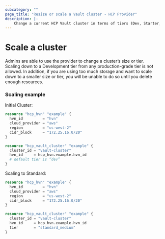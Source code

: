 ```yaml
---
subcategory: ""
page_title: "Resize or scale a Vault cluster - HCP Provider"
description: |-
    Change a current HCP Vault cluster in terms of tiers (Dev, Starter, Standard, Plus) or sizes (S, M, L).
---
```


# Scale a cluster

Admins are able to use the provider to change a cluster’s size or tier. Scaling down to a Development tier from any production-grade tier is not allowed. In addition, if you are using too much storage and want to scale down to a smaller size or tier, you will be unable to do so until you delete enough resources.

### Scaling example

Initial Cluster:
```terraform
resource "hcp_hvn" "example" {
  hvn_id         = "hvn"
  cloud_provider = "aws"
  region         = "us-west-2"
  cidr_block     = "172.25.16.0/20"
}

resource "hcp_vault_cluster" "example" {
  cluster_id = "vault-cluster"
  hvn_id     = hcp_hvn.example.hvn_id
  # default tier is “dev”
}
```

Scaling to Standard:
```terraform
resource "hcp_hvn" "example" {
  hvn_id         = "hvn"
  cloud_provider = "aws"
  region         = "us-west-2"
  cidr_block     = "172.25.16.0/20"
}

resource "hcp_vault_cluster" "example" {
  cluster_id = "vault-cluster"
  hvn_id     = hcp_hvn.example.hvn_id
  tier       = "standard_medium"
}
```

